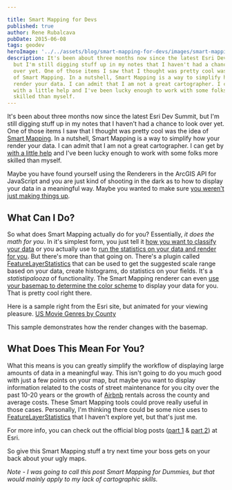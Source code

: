 ```yaml
---

title: Smart Mapping for Devs
published: true
author: Rene Rubalcava
pubDate: 2015-06-08
tags: geodev
heroImage: '../../assets/blog/smart-mapping-for-devs/images/smart-mapping.jpg'
description: It's been about three months now since the latest Esri Dev Summit,
  but I'm still digging stuff up in my notes that I haven't had a chance to look
  over yet. One of those items I saw that I thought was pretty cool was the idea
  of Smart Mapping. In a nutshell, Smart Mapping is a way to simplify how your
  render your data. I can admit that I am not a great cartographer. I can get by
  with a little help and I've been lucky enough to work with some folks more
  skilled than myself.
---
```


It's been about three months now since the latest Esri Dev Summit, but I'm still
digging stuff up in my notes that I haven't had a chance to look over yet. One
of those items I saw that I thought was pretty cool was the idea of
[Smart Mapping](http://www.esri.com/landing-pages/arcgis-online/smart-mapping).
In a nutshell, Smart Mapping is a way to simplify how your render your data. I
can admit that I am not a great cartographer. I can get by
[with a little help](http://www.gretchenpeterson.com/blog/) and I've been lucky
enough to work with some folks more skilled than myself.

Maybe you have found yourself using the Renderers in the ArcGIS API for
JavaScript and you are just kind of shooting in the dark as to how to display
your data in a meaningful way. Maybe you wanted to make sure
[you weren't just making things up](http://www.markmonmonier.com/how_to_lie_with_maps_14880.htm).

## What Can I Do?

So what does Smart Mapping actually do for you? Essentially, _it does the math
for you_. In it's simplest form, you just tell it
[how you want to classify your data](https://developers.arcgis.com/javascript/jssamples/smartmapping_classesbycolor.html)
or you actually use to
[run the statistics on your data and render for you](https://developers.arcgis.com/javascript/jssamples/smartmapping_bycolor.html).
But there's more than that going on. There's a plugin called
[FeatureLayerStatistics](https://developers.arcgis.com/javascript/jsapi/featurelayerstatistics-amd.html)
that can be used to get the suggested scale range based on your data, create
histograms, do statistics on your fields. It's a _statistipalooza_ of
functionality. The Smart Mapping renderer can even
[use your basemap to determine the color scheme](https://developers.arcgis.com/javascript/jsapi/esri.renderers.smartmapping-amd.html#createcolorrenderer)
to display your data for you. That is pretty cool right there.

Here is a sample right from the Esri site, but animated for your viewing
pleasure. [US Movie Genres by County](http://jsbin.com/pevaxa/1/embed?output)

This sample demonstrates how the render changes with the basemap.

## What Does This Mean For You?

What this means is you can greatly simplify the workflow of displaying large
amounts of data in a meaningful way. This isn't going to do you much good with
just a few points on your map, but maybe you want to display information related
to the costs of street maintenance for you city over the past 10-20 years or the
growth of [Airbnb](https://www.airbnb.com/) rentals across the county and
average costs. These Smart Mapping tools could prove really useful in those
cases. Personally, I'm thinking there could be some nice uses to
[FeatureLayerStatistics](https://developers.arcgis.com/javascript/jsapi/featurelayerstatistics-amd.html)
that I haven't explore yet, but that's just me.

For more info, you can check out the official blog posts
([part 1](http://blogs.esri.com/esri/arcgis/2015/03/02/introducing-smart-mapping/)
&
[part 2](http://blogs.esri.com/esri/arcgis/2015/03/17/smart-mapping-part-2-making-better-size-and-color-maps/))
at Esri.

So give this Smart Mapping stuff a try next time your boss gets on your back
about your ugly maps.

_Note - I was going to call this post Smart Mapping for Dummies, but that would
mainly apply to my lack of cartographic skills._
